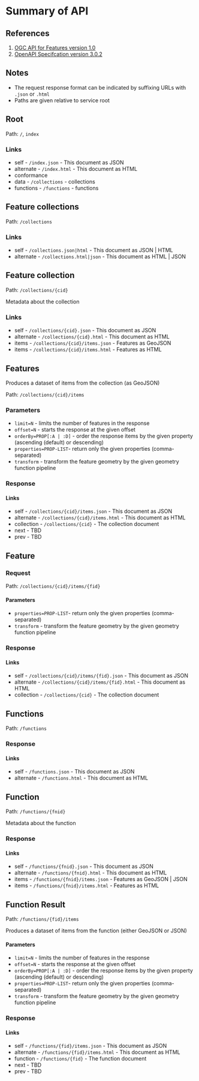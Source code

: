 # Summary of API

## References

1. [OGC API for Features version 1.0](http://docs.opengeospatial.org/is/17-069r3/17-069r3.html)
1. [OpenAPI Specifcation version 3.0.2](https://github.com/OAI/OpenAPI-Specification/blob/master/versions/3.0.2.md)

## Notes

* The request response format can be indicated by suffixing URLs with `.json` or `.html`
* Paths are given relative to service root

## Root

Path: `/`, `index`

### Links
* self - `/index.json` - This document as JSON
* alternate - `/index.html` - This document as HTML
* conformance
* data - `/collections` - collections
* functions - `/functions` - functions

## Feature collections

Path: `/collections`

### Links
* self - `/collections.json|html` - This document as JSON | HTML
* alternate - `/collections.html|json` - This document as HTML | JSON

## Feature collection

Path: `/collections/{cid}`

Metadata about the collection

### Links
* self - `/collections/{cid}.json` - This document as JSON
* alternate - `/collections/{cid}.html` - This document as HTML
* items - `/collections/{cid}/items.json` - Features as GeoJSON
* items - `/collections/{cid}/items.html` - Features as HTML

## Features

Produces a dataset of items from the collection (as GeoJSON)

Path: `/collections/{cid}/items`

### Parameters
* `limit=N` - limits the number of features in the response
* `offset=N` - starts the response at the given offset
* `orderBy=PROP[:A | :D]` - order the response items by the given property (ascending (default) or descending)
* `properties=PROP-LIST`- return only the given properties (comma-separated)
* `transform` - transform the feature geometry by the given geometry function pipeline

### Response

#### Links
* self - `/collections/{cid}/items.json` - This document as JSON
* alternate - `/collections/{cid}/items.html` - This document as HTML
* collection - `/collections/{cid}` - The collection document
* next - TBD
* prev - TBD

## Feature

### Request
Path: `/collections/{cid}/items/{fid}`

#### Parameters
* `properties=PROP-LIST`- return only the given properties (comma-separated)
* `transform` - transform the feature geometry by the given geometry function pipeline

### Response

#### Links
* self - `/collections/{cid}/items/{fid}.json` - This document as JSON
* alternate - `/collections/{cid}/items/{fid}.html` - This document as HTML
* collection - `/collections/{cid}` - The collection document

## Functions

Path: `/functions`

### Response

#### Links
* self - `/functions.json` - This document as JSON
* alternate - `/functions.html` - This document as HTML

## Function

Path: `/functions/{fnid}`

Metadata about the function

### Response

#### Links
* self - `/functions/{fnid}.json` - This document as JSON
* alternate - `/functions/{fnid}.html` - This document as HTML
* items - `/functions/{fnid}/items.json` - Features as GeoJSON | JSON
* items - `/functions/{fnid}/items.html` - Features as HTML

## Function Result

Path: `/functions/{fid}/items`

Produces a dataset of items from the function (either GeoJSON or JSON)

#### Parameters
* `limit=N` - limits the number of features in the response
* `offset=N` - starts the response at the given offset
* `orderBy=PROP[:A | :D]` - order the response items by the given property (ascending (default) or descending)
* `properties=PROP-LIST`- return only the given properties (comma-separated)
* `transform` - transform the feature geometry by the given geometry function pipeline

### Response

#### Links
* self - `/functions/{fid}/items.json` - This document as JSON
* alternate - `/functions/{fid}/items.html` - This document as HTML
* function - `/functions/{fid}` - The function document
* next - TBD
* prev - TBD
